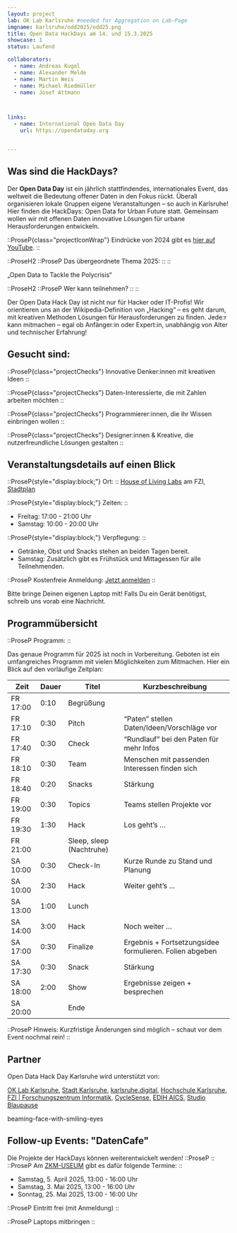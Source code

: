 ```yaml
---
layout: project
lab: OK Lab Karlsruhe #needed for Aggregation on Lab-Page
imgname: karlsruhe/odd2025/odd25.png
title: Open Data HackDays am 14. und 15.3.2025
showcase: 1
status: Laufend

collaborators:
  - name: Andreas Kugel
  - name: Alexander Melde
  - name: Martin Weis
  - name: Michael Riedmüller
  - name: Josef Attmann



links:
  - name: International Open Data Day
    url: https://opendataday.org


---
```


## Was sind die HackDays? 

Der **Open Data Day** ist ein jährlich stattfindendes, internationales Event, das weltweit die Bedeutung offener Daten in den Fokus rückt. Überall organisieren lokale Gruppen eigene Veranstaltungen – so auch in Karlsruhe!
Hier finden die HackDays: Open Data for Urban Future statt. Gemeinsam wollen wir mit offenen Daten innovative Lösungen für urbane Herausforderungen entwickeln.

::ProseP{class="projectIconWrap"}
<Icon class="projectIcon" name="openmoji:movie-camera"/></Icon>
Eindrücke von 2024 gibt es [hier auf YouTube](https://youtu.be/lFcIXbp3C3Y).
::

::ProseH2
::ProseP
<Icon class="projectIcon" name="openmoji:bullseye" alt="BullsEye"></Icon>
Das übergeordnete Thema 2025:
::
::

„Open Data to Tackle the Polycrisis“

::ProseH2
::ProseP
<Icon class="projectIcon" name="openmoji:light-bulb" alt="Bulb"></Icon>
Wer kann teilnehmen?
::
::

Der Open Data Hack Day ist nicht nur für Hacker oder IT-Profis! Wir orientieren uns an der Wikipedia-Definition von „Hacking“ – es geht darum, mit kreativen Methoden Lösungen für Herausforderungen zu finden.
Jede:r kann mitmachen – egal ob Anfänger:in oder Expert:in, unabhängig von Alter und technischer Erfahrung!

<!--more-->

## Gesucht sind:
::ProseP{class="projectChecks"}
<Icon class="projectIcon" name="openmoji:check-mark" alt="Check"></Icon>
Innovative Denker:innen mit kreativen Ideen
::

::ProseP{class="projectChecks"}
<Icon class="projectIcon" name="openmoji:check-mark" alt="Check"></Icon>
Daten-Interessierte, die mit Zahlen arbeiten möchten
::


::ProseP{class="projectChecks"}
<Icon class="projectIcon" name="openmoji:check-mark" alt="Check"></Icon>
Programmierer:innen, die ihr Wissen einbringen wollen
::

::ProseP{class="projectChecks"}
<Icon class="projectIcon" name="openmoji:check-mark" alt="Check"></Icon>
Designer:innen & Kreative, die nutzerfreundliche Lösungen gestalten
::



## Veranstaltungsdetails auf einen Blick
::ProseP{style="display:block;"}
<Icon class="projectIcon" name="openmoji:location-indicator-red" alt="Location"></Icon>
Ort: 
::
[House of Living Labs](https://www.fzi.de/erleben/house-of-living-labs/) am FZI, [Stadtplan](https://geoportal.karlsruhe.de/stadtplan/?page=Hochschulen-und-Forschung&views=Info-Hochschulen-und-Forschung%2CStartseite-Bildung-und-Wissenschaft_DESKTOP#data_s=id%3Awidget_590_output_config_2%3A0%2Cid%3AdataSource_10-18bc919f71f-layer-8%3A3790&widget_376=active_datasource_id:dataSource_3,center:937962.310428569%2C6276842.540873867%2C102100,scale:2410.641933288209,rotation:0&widget_821=active_datasource_id:dataSource_10,center:937958.6485102634%2C6276845.893112048%2C102100,scale:1008.4365139633927,rotation:0) 


::ProseP{style="display:block;"}
<Icon class="projectIcon" name="openmoji:nine-oclock" alt="Zeit"></Icon>
Zeiten:
:: 

  * Freitag: 17:00 - 21:00 Uhr
  * Samstag: 10:00 - 20:00 Uhr


::ProseP{style="display:block;"}
<Icon class="projectIcon" name="openmoji:fork-and-knife-with-plate" alt="Verpflegung"></Icon>
Verpflegung:
:: 

  * Getränke, Obst und Snacks stehen an beiden Tagen bereit.
  * Samstag: Zusätzlich gibt es Frühstück und Mittagessen für alle Teilnehmenden.

::ProseP
<Icon class="projectIcon" name="openmoji:ticket" alt="!!"></Icon>
Kostenfreie Anmeldung: [Jetzt anmelden](https://pretix.eu/digital-codes/oddka25/)
::

Bitte bringe Deinen eigenen Laptop mit! Falls Du ein Gerät benötigst, schreib uns vorab eine Nachricht.


## Programmübersicht
::ProseP
<Icon class="projectIcon" name="openmoji:double-exclamation-mark" alt="!!"></Icon>
Programm:
::

Das genaue Programm für 2025 ist noch in Vorbereitung.
Geboten ist ein umfangreiches Programm mit vielen Möglichkeiten zum Mitmachen. Hier ein Blick auf den vorläufige Zeitplan:

| Zeit | Dauer | Titel | Kurzbeschreibung |
| --- | --- | --- | --- |
| FR 17:00 | 0:10 | Begrüßung | |
| FR 17:10 | 0:30 | Pitch | “Paten” stellen Daten/Ideen/Vorschläge vor |
| FR 17:40 | 0:30 | Check | “Rundlauf” bei den Paten für mehr Infos |
| FR 18:10 | 0:30 | Team | Menschen mit passenden Interessen finden sich |
| FR 18:40 | 0:20 | Snacks | Stärkung |
| FR 19:00 | 0:30 | Topics | Teams stellen Projekte vor |
| FR 19:30 | 1:30 | Hack | Los geht’s … |
| FR 21:00 | | Sleep, sleep (Nachtruhe) | |
| SA 10:00 | 0:30 | Check-In | Kurze Runde zu Stand und Planung |
| SA 10:00 | 2:30 | Hack | Weiter geht’s … |
| SA 13:00 | 1:00 | Lunch | |
| SA 14:00 | 3:00 | Hack | Noch weiter … |
| SA 17:00 | 0:30 | Finalize | Ergebnis + Fortsetzungsidee formulieren. Folien abgeben |
| SA 17:30 | 0:30 | Snack | Stärkung |
| SA 18:00 | 2:00 | Show | Ergebnisse zeigen + besprechen |
| SA 20:00 | | Ende | |


::ProseP
<Icon class="projectIcon" name="openmoji:police-car-light" alt="Red Light"></Icon>
Hinweis: Kurzfristige Änderungen sind möglich – schaut vor dem Event nochmal rein!
::

## Partner
Open Data Hack Day Karlsruhe wird unterstützt von:

[OK Lab Karlsruhe](https://ok-lab-karlsruhe.de/),
[Stadt Karlsruhe](https://www.karlsruhe.de/),
[karlsruhe.digital](https://karlsruhe.digital/), 
[Hochschule Karlsruhe](https://www.h-ka.de/),
[FZI | Forschungszentrum Informatik](https://www.fzi.de/),
[CycleSense](https://cyclesense.de/), 
[EDIH AICS](https://digitalhub-ai.de/de/allgemein-2), 
[Studio Blaupause](https://blaupause.studio/)

beaming-face-with-smiling-eyes

## Follow-up Events: "DatenCafe"
Die Projekte der HackDays können weiterentwickelt werden! 
<Icon class="projectIcon" name="openmoji:beaming-face-with-smiling-eyes" alt="!!"></Icon>
::ProseP
::
::ProseP
<Icon class="projectIcon" name="openmoji:calendar" alt="!!"></Icon>
Am [ZKM-USEUM](https://zkm.de/de/ausstellungen-veranstaltungen/useum) gibt es dafür folgende Termine:
::

  * Samstag, 5. April 2025, 13:00 - 16:00 Uhr
  * Samstag, 3. Mai 2025, 13:00 - 16:00 Uhr
  * Sonntag, 25. Mai 2025, 13:00 - 16:00 Uhr

::ProseP
<Icon class="projectIcon" name="openmoji:admission-tickets" alt="!!"></Icon>
Eintritt frei (mit Anmeldung)
::

::ProseP
<Icon class="projectIcon" name="openmoji:desktop-computer" alt="!!"></Icon>
Laptops mitbringen
::


